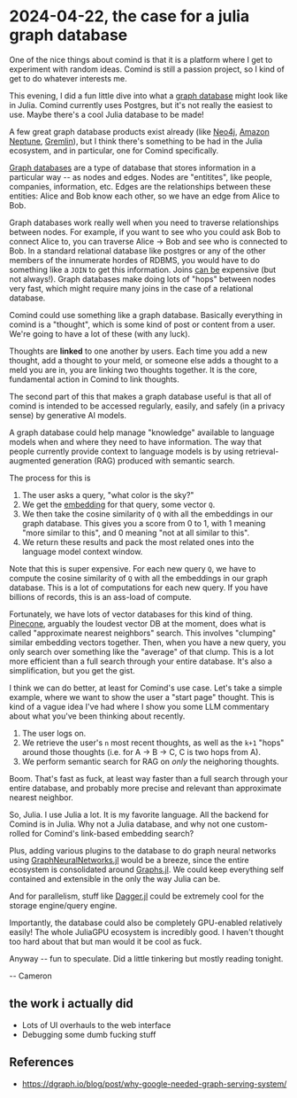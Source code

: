 # 2024-04-22, the case for a julia graph database

One of the nice things about comind is that it is a platform where I get to experiment with random ideas. Comind is still a passion project, so I kind of get to do whatever
interests me. 

This evening, I did a fun little dive into what a [graph database](https://twitter.com/cameron_pfiffer/status/1782623115560046611) might look like in Julia. Comind currently uses Postgres, but it's not really the easiest to use. Maybe there's a cool Julia database to be made!

A few great graph database products exist already (like [Neo4j](https://neo4j.com/), [Amazon Neptune](https://aws.amazon.com/neptune/), [Gremlin](https://gremlin.apache.org/)), but I think there's something to be had in the Julia ecosystem, and in particular, one for Comind specifically. 

[Graph databases](https://en.wikipedia.org/wiki/Graph_database) are a type of database
that stores information in a particular way -- as nodes and edges. Nodes are "entitites", like people, companies, information, etc. Edges are the relationships between these entities: Alice and Bob know each other, so we have an edge from Alice to Bob. 

Graph databases work really well when you need to traverse relationships between nodes. For example, if you want to see who you could ask Bob to connect Alice to,
you can traverse Alice -> Bob and see who is connected to Bob. In a standard relational database like postgres or any of the other members of the innumerate hordes
of RDBMS, you would have to do something like a `JOIN` to get this information. Joins [can be](https://stackoverflow.com/questions/173726/when-and-why-are-database-joins-expensive) expensive (but not always!). Graph databases make doing lots of "hops" between nodes very fast, which might require many joins in the case of a relational database.

Comind could use something like a graph database. Basically everything in comind is a "thought", which is some kind of post or content from a user. We're going to have a lot of these (with any luck).

Thoughts are __linked__ to one another by users. Each time you add a new thought,
add a thought to your meld, or someone else adds a thought to a meld you are in,
you are linking two thoughts together. It is the core, fundamental action in Comind
to link thoughts.

The second part of this that makes a graph database useful is that all of comind is intended to be accessed regularly, easily, and safely (in a privacy sense) by generative AI models. 

A graph database could help manage "knowledge" available to language models when and where they need to have information. The way that people currently provide context to language models is by using retrieval-augmented generation (RAG) produced with semantic search.

The process for this is

1. The user asks a query, "what color is the sky?"
2. We get the [embedding](https://quantumblack.medium.com/embeddings-the-language-of-llms-and-genai-b74c2bef105a) for that query, some vector `Q`.
3. We then take the cosine similarity of `Q` with all the embeddings in our graph database. This gives you a score from 0 to 1, with 1 meaning "more similar to this", and 0 meaning "not at all similar to this".
4. We return these results and pack the most related ones into the language model context window.

Note that this is super expensive. For each new query `Q`, we have to compute the cosine similarity of `Q` with all the embeddings in our graph database. This is a lot of computations for each new query. If you have billions of records, this is an ass-load of compute.

Fortunately, we have lots of vector databases for this kind of thing. [Pinecone](https://www.pinecone.io/), arguably the loudest vector DB at the moment, does what is called "approximate nearest neighbors" search. This involves "clumping" similar embedding vectors together. Then, when you have a new query, you only search over something like the "average" of that clump. This is a lot more efficient than a full search through your entire database. It's also a simplification, but you get the gist.

I think we can do better, at least for Comind's use case. Let's take a simple example, where we want to show the user a "start page" thought. This is kind of a vague idea I've had where I show you some LLM commentary about what you've been thinking about recently. 

1. The user logs on.
2. We retrieve the user's `n` most recent thoughts, as well as the `k+1` "hops" around those thoughts (i.e. for A -> B -> C, C is two hops from A).
3. We perform semantic search for RAG on _only_ the neighoring thoughts.

Boom. That's fast as fuck, at least way faster than a full search through your entire database, and probably more precise and relevant than approximate nearest neighbor.

So, Julia. I use Julia a lot. It is my favorite language. All the backend for Comind is in Julia. Why not a Julia database, and why not one custom-rolled for Comind's link-based embedding search?

Plus, adding various plugins to the database to do graph neural networks using [GraphNeuralNetworks.jl](https://github.com/CarloLucibello/GraphNeuralNetworks.jl) would be a breeze, since the entire ecosystem is consolidated around [Graphs.jl](https://github.com/JuliaGraphs/Graphs.jl). We could keep everything self contained and extensible in the only the way Julia can be.

And for parallelism, stuff like [Dagger.jl](https://github.com/JuliaParallel/Dagger.jl) could be extremely cool for the storage engine/query engine. 

Importantly, the database could also be completely GPU-enabled relatively easily! The whole JuliaGPU ecosystem is incredibly good. I haven't thought too hard about that but man would it be cool as fuck.

Anyway -- fun to speculate. Did a little tinkering but mostly reading tonight.

-- Cameron

## the work i actually did

- Lots of UI overhauls to the web interface
- Debugging some dumb fucking stuff

## References

- https://dgraph.io/blog/post/why-google-needed-graph-serving-system/
